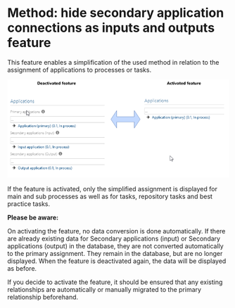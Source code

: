 # Method: hide secondary application connections as inputs and outputs feature

This feature enables a simplification of the used method in relation to the assignment of applications to processes or tasks. 

![screen](../media/comparison_application_assignment.png)

If the feature is activated, only the simplified assignment is displayed for main and sub processes as well as for tasks, repository tasks and best practice tasks. 

**Please be aware:**

On activating the feature, no data conversion is done automatically. If there are already existing data for Secondary applications (input) or Secondary applications (output) in the database, they are not converted automatically to the primary assignment. They remain in the database, but are no longer displayed. 
When the feature is deactivated again, the data will be displayed as before. 

If you decide to activate the feature, it should be ensured that any existing relationships are automatically or manually migrated to the primary relationship beforehand. 
